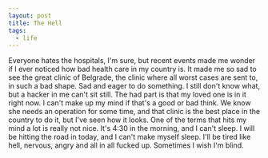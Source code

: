 ```yaml
---
layout: post
title: The Hell
tags:
  - life
---
```


Everyone hates the hospitals, I'm sure, but recent events made me wonder if I
ever noticed how bad health care in my country is. It made me so sad to see the
great clinic of Belgrade, the clinic where all worst cases are sent to, in such
a bad shape. Sad and eager to do something. I still don't know what, but a
hacker in me can't sit still. The had part is that my loved one is in it right
now. I can't make up my mind if that's a good or bad think. We know she needs
an operation for some time, and that clinic is the best place in the country to
do it, but I've seen how it looks. One of the terms that hits my mind a lot is
really not nice. It's 4:30 in the morning, and I can't sleep. I will be hitting
the road in today, and I can't make myself sleep. I'll be tired like hell,
nervous, angry and all in all fucked up. Sometimes I wish I'm blind.
